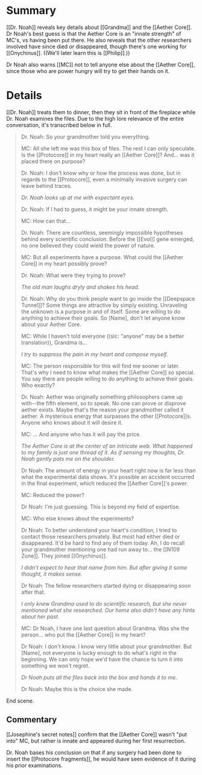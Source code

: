 # Summary
[[Dr. Noah]] reveals key details about [[Grandma]] and the [[Aether Core]]. Dr Noah's best guess is that the Aether Core is an "innate strength" of MC's, vs having been put there. He also reveals that the other researchers involved have since died or disappeared, though there's one working for [[Onychinus]]. ((We'll later learn this is [[Philip]].))

Dr Noah also warns [[MC]] not to tell anyone else about the [[Aether Core]], since those who are power hungry will try to get their hands on it.

# Details
[[Dr. Noah]] treats them to dinner, then they sit in front of the fireplace while Dr. Noah examines the files. Due to the high lore relevance of the entire conversation, it's transcribed below in full.

> Dr. Noah: So your grandmother told you everything.
>
> MC: All she left me was this box of files. The rest I can only speculate. Is the [[Protocore]] in my heart really an [[Aether Core]]? And... was it placed there on purpose?
>
> Dr. Noah: I don't know why or how the process was done, but in regards to the [[Protocore]], even a minimally invasive surgery can leave behind traces.
>
> *Dr. Noah looks up at me with expectant eyes.*
>
> Dr. Noah: If I had to guess, it might be your innate strength.
>
> MC: How can that...
>
> Dr. Noah: There are countless, seemingly impossible hypotheses behind every scientific conclusion. Before the [[Evol]] gene emerged, no one believed they could wield the power of nature.
>
> MC: But all experiments have a purpose. What could the [[Aether Core]] in my heart possibly prove?
>
> Dr. Noah: What were they trying to prove?
>
> *The old man laughs dryly and shakes his head.*
>
> Dr. Noah: Why do you think people want to go inside the [[Deepspace Tunnel]]? Some things are attractive by simply existing. Unraveling the unknown is a purpose in and of itself. Some are willing to do anything to achieve their goals. So [Name], don't let anyone know about your Aether Core.
>
> MC: While I haven't told everyone ((sic: "anyone" may be a better translation)), Grandma is...
>
> *I try to suppress the pain in my heart and compose myself.*
>
> MC: The person responsible for this will find me sooner or later. That's why I need to know what makes the [[Aether Core]] so special. You say there are people willing to do anything to achieve their goals. Who exactly?
>
> Dr. Noah: Aether was originally something philosophers came up with--the fifth element, so to speak. No one can prove or disprove aether exists. Maybe that's the reason your grandmother called it aether. A mysterious energy that surpasses the other [[Protocore]]s. Anyone who knows about it will desire it.
>
> MC: ... And anyone who has it will pay the price.
>
> *The Aether Core is at the center of an intricate web. What happened to my family is just one thread of it. As if sensing my thoughts, Dr. Noah gently pats me on the shoulder.*
>
> Dr Noah: The amount of energy in your heart right now is far less than what the experimental data shows. It's possible an accident occurred in the final experiment, which reduced the [[Aether Core]]'s power.
>
> MC: Reduced the power?
>
> Dr Noah: I'm just guessing. This is beyond my field of expertise.
>
> MC: Who else knows about the experiments?
> 
> Dr Noah: To better understand your heart's condition, I tried to contact those researchers privately. But most had either died or disappeared. It'd be hard to find any of them today. Ah, I do recall your grandmother mentioning one had run away to... the [[N109 Zone]]. They joined [[Onychinus]].
> 
> *I didn't expect to hear that name from him. But after giving it some thought, it makes sense.*
> 
> Dr Noah: The fellow researchers started dying or disappearing soon after that.
> 
> *I only knew Grandma used to do scientific research, but she never mentioned what she researched. Our home also didn't have any hints about her past.*
> 
> MC: Dr Noah, I have one last question about Grandma. Was she the person... who put the [[Aether Core]] in my heart?
> 
> Dr Noah: I don't know. I know very little about your grandmother. But [Name], not everyone is lucky enough to do what's right in the beginning. We can only hope we'd have the chance to turn it into something we won't regret.
> 
> *Dr Noah puts all the files back into the box and hands it to me.*
> 
> Dr Noah: Maybe this is the choice she made.

End scene.
## Commentary
[[Josephine's secret notes]] confirm that the [[Aether Core]] wasn't "put into" MC, but rather is innate and appeared during her first resurrection.

Dr. Noah bases his conclusion on that if any surgery had been done to insert the [[Protocore fragments]], he would have seen evidence of it during his prior examinations.